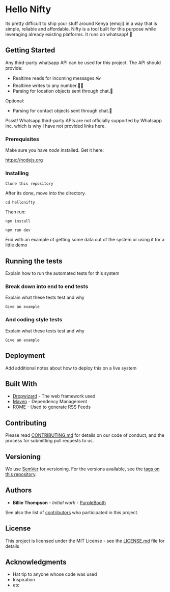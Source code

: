 # Hello Nifty

Its pretty difficult to ship your stuff around Kenya {emoji} in a way that is simple, reliable and affordable. Nifty is a tool built for this purpose while leveraging already existing platforms.
It runs on whatsapp! 🙊

## Getting Started

Any third-party whatsapp API can be used for this project. The API should provide:

- Realtime reads for incoming messages.👓
- Realtime writes to any number.✍🏾
- Parsing for location objects sent through chat.📍

Optional:

- Parsing for contact objects sent through chat.📱

Pssst! Whatsapp third-party APIs are not officially supported by Whatsapp inc. which is why I have not provided links here.

### Prerequisites

Make sure you have _node_ installed.
Get it here:

https://nodejs.org

### Installing

```
Clone this repository
```

After its done, move into the directory.

```
cd hellonifty
```

Then run:

```
npm install
```

```
npm run dev
```

End with an example of getting some data out of the system or using it for a little demo

## Running the tests

Explain how to run the automated tests for this system

### Break down into end to end tests

Explain what these tests test and why

```
Give an example
```

### And coding style tests

Explain what these tests test and why

```
Give an example
```

## Deployment

Add additional notes about how to deploy this on a live system

## Built With

- [Dropwizard](http://www.dropwizard.io/1.0.2/docs/) - The web framework used
- [Maven](https://maven.apache.org/) - Dependency Management
- [ROME](https://rometools.github.io/rome/) - Used to generate RSS Feeds

## Contributing

Please read [CONTRIBUTING.md](https://gist.github.com/PurpleBooth/b24679402957c63ec426) for details on our code of conduct, and the process for submitting pull requests to us.

## Versioning

We use [SemVer](http://semver.org/) for versioning. For the versions available, see the [tags on this repository](https://github.com/your/project/tags).

## Authors

- **Billie Thompson** - _Initial work_ - [PurpleBooth](https://github.com/PurpleBooth)

See also the list of [contributors](https://github.com/your/project/contributors) who participated in this project.

## License

This project is licensed under the MIT License - see the [LICENSE.md](LICENSE.md) file for details

## Acknowledgments

- Hat tip to anyone whose code was used
- Inspiration
- etc
